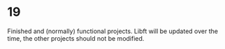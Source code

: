 # 19

Finished and (normally) functional projects.
Libft will be updated over the time, the other projects should not be modified.

